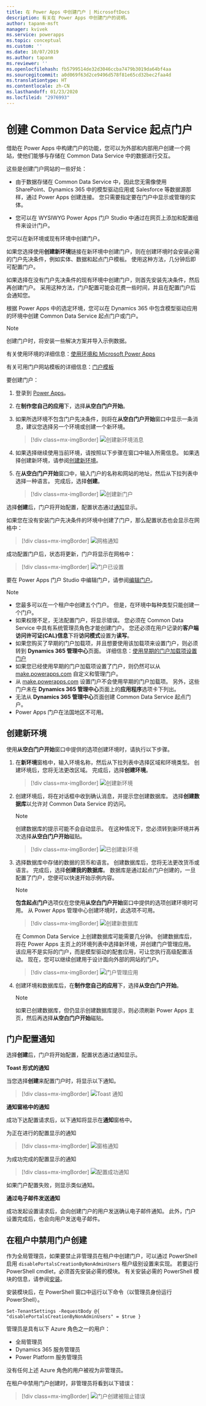 ```yaml
---
title: 在 Power Apps 中创建门户 | MicrosoftDocs
description: 有关在 Power Apps 中创建门户的说明。
author: tapanm-msft
manager: kvivek
ms.service: powerapps
ms.topic: conceptual
ms.custom: ''
ms.date: 10/07/2019
ms.author: tapanm
ms.reviewer: ''
ms.openlocfilehash: fb5799514de32d3046ccba7479b3019da64bf4aa
ms.sourcegitcommit: a0d069f63d2ce9496d578f81e65cd32bec2faa4d
ms.translationtype: HT
ms.contentlocale: zh-CN
ms.lasthandoff: 01/23/2020
ms.locfileid: "2976993"
---
```

# <a name="create-a-common-data-service-starter-portal"></a>创建 Common Data Service 起点门户

借助在 Power Apps 中构建门户的功能，您可以为外部和内部用户创建一个网站，使他们能够与存储在 Common Data Service 中的数据进行交互。

这些是创建门户网站的一些好处：

- 由于数据存储在 Common Data Service 中，因此您无需像使用 SharePoint、Dynamics 365 中的模型驱动应用或 Salesforce 等数据源那样，通过 Power Apps 创建连接。 您只需要指定要在门户中显示或管理的实体。

- 您可以在 WYSIWYG Power Apps 门户 Studio 中通过在网页上添加和配置组件来设计门户。

您可以在新环境或现有环境中创建门户。

如果您选择使用**创建新环境**链接在新环境中创建门户，则在创建环境时会安装必需的门户先决条件，例如实体、数据和起点门户模板。 使用这种方法，几分钟后即可配置门户。

如果选择在没有门户先决条件的现有环境中创建门户，则首先安装先决条件，然后再创建门户。 采用这种方法，门户配置可能会花费一些时间，并且在配置门户后会通知您。

根据 Power Apps 中的选定环境，您可以在 Dynamics 365 中包含模型驱动应用的环境中创建 Common Data Service 起点门户或门户。

> [!NOTE]
> 创建门户时，将安装一些解决方案并导入示例数据。

有关使用环境的详细信息：[使用环境和 Microsoft Power Apps](https://docs.microsoft.com/powerapps/maker/canvas-apps/working-with-environments)

有关可用门户网站模板的详细信息：[门户模板](portal-templates.md)

要创建门户：

1.  登录到 [Power Apps](https://make.powerapps.com)。  

2.  在**制作您自己的应用**下，选择**从空白门户开始**。

3.  如果所选环境不包含门户先决条件，则将在**从空白门户开始**窗口中显示一条消息，建议您选择另一个环境或创建一个新环境。

    > [!div class=mx-imgBorder]
    > ![创建新环境消息](media/create-portal-message.png "创建新环境消息")

4.  如果选择继续使用当前环境，请按照以下步骤在窗口中输入所需信息。 如果选择创建新环境，请参阅[创建新环境](#create-new-environment)。

5.  在**从空白门户开始**窗口中，输入门户的名称和网站的地址，然后从下拉列表中选择一种语言。 完成后，选择**创建**。

    > [!div class=mx-imgBorder]
    > ![创建新门户](media/create-new-portal.png "创建新门户")  

选择**创建**后，门户将开始配置，配置状态通过[通知](#portal-provisioning-notifications)显示。

如果您在没有安装门户先决条件的环境中创建了门户，那么配置状态也会显示在网格中：

> [!div class=mx-imgBorder]
> ![网格通知](media/provision-progress-notif.png "网格通知")

成功配置门户后，状态将更新，门户将显示在网格中：

> [!div class=mx-imgBorder]
> ![门户已设置](media/recent-apps.png "门户已设置")

要在 Power Apps 门户 Studio 中编辑门户，请参阅[编辑门户](manage-existing-portals.md#edit)。

> [!NOTE]
> - 您最多可以在一个租户中创建五个门户。 但是，在环境中每种类型只能创建一个门户。
> - 如果权限不足，无法配置门户，将显示错误。 您必须在 Common Data Service 中具有系统管理员角色才能创建门户。 您还必须在用户记录的**客户端访问许可证(CAL)信息**下将**访问模式**设置为**读写**。
> - 如果您购买了早期的门户加载项，并且想要使用该加载项来设置门户，则必须转到 **Dynamics 365 管理中心**页面。 详细信息：[使用早期的门户加载项设置门户](provision-portal-add-on.md)
> - 如果您已经使用早期的门户加载项设置了门户，则仍然可以从 [make.powerapps.com](https://make.powerapps.com) 自定义和管理门户。
> - 从 [make.powerapps.com](https://make.powerapps.com) 设置门户不会使用早期的门户加载项。 另外，这些门户未在 **Dynamics 365 管理中心**页面上的**应用程序**选项卡下列出。
> - 无法从 **Dynamics 365 管理中心**页面创建 Common Data Service 起点门户。
> - Power Apps 门户在法国地区不可用。

## <a name="create-new-environment"></a>创建新环境

使用**从空白门户开始**窗口中提供的选项创建环境时，请执行以下步骤。

1.  在**新环境**窗格中，输入环境名称，然后从下拉列表中选择区域和环境类型。 创建环境后，您将无法更改区域。 完成后，选择**创建环境**。

    > [!div class=mx-imgBorder]
    > ![创建新环境](media/create-new-environment.png "创建新环境")  

2.  创建环境后，将在对话框中收到确认消息，并提示您创建数据库。 选择**创建数据库**以允许对 Common Data Service 的访问。

    > [!NOTE]
    > 创建数据库的提示可能不会自动显示。 在这种情况下，您必须转到新环境并再次选择**从空白门户开始**磁贴。

    > [!div class=mx-imgBorder]
    > ![已创建新环境](media/new-environment-created.png "已创建新环境")  

3.  选择数据库中存储的数据的货币和语言。 创建数据库后，您将无法更改货币或语言。 完成后，选择**创建我的数据库**。 数据库是通过起点门户创建的，一旦配置了门户，您便可以快速开始示例内容。

    > [!NOTE]
    > **包含起点门户**选项仅在您使用**从空白门户开始**窗口中提供的选项创建环境时可用。 从 Power Apps 管理中心创建环境时，此选项不可用。

    > [!div class=mx-imgBorder]
    > ![创建新数据库](media/create-new-database.png "创建新数据库") 

    在 Common Data Service 上创建数据库可能需要几分钟。 创建数据库后，将在 Power Apps 主页上的环境列表中选择新环境，并创建门户管理应用。 该应用不是实际的门户，而是模型驱动的配套应用，可让您执行高级配置活动。 现在，您可以继续创建用于设计面向外部的网站的门户。

    > [!div class=mx-imgBorder]
    > ![门户管理应用](media/portal-mgmt-app.png "门户管理应用")

4. 创建环境和数据库后，在**制作您自己的应用**下，选择**从空白门户开始**。 

    > [!NOTE]
    > 如果已创建数据库，但仍显示创建数据库提示，则必须刷新 Power Apps 主页，然后再选择**从空白门户开始**磁贴。


## <a name="portal-provisioning-notifications"></a>门户配置通知

选择**创建**后，门户将开始配置，配置状态通过通知显示。

**Toast 形式的通知**

当您选择**创建**来配置门户时，将显示以下通知。

> [!div class=mx-imgBorder]
> ![Toast 通知](media/toast-notif.png "Toast 通知") 

**通知窗格中的通知**

成功下达配置请求后，以下通知将显示在**通知**窗格中。

为正在进行的配置显示的通知

> [!div class=mx-imgBorder]
> ![窗格通知](media/pane-notif.png "窗格通知") 

为成功完成的配置显示的通知

> [!div class=mx-imgBorder]
> ![配置成功通知](media/provision-complete-notif.png "配置成功通知") 

如果门户配置失败，则显示类似通知。
  
**通过电子邮件发送通知**

成功发起设置请求后，会向创建门户的用户发送确认电子邮件通知。 此外，门户设置完成后，也会向用户发送电子邮件。

## <a name="disable-portal-creation-in-a-tenant"></a>在租户中禁用门户创建

作为全局管理员，如果要禁止非管理员在租户中创建门户，可以通过 PowerShell 启用 `disablePortalsCreationByNonAdminUsers` 租户级别设置来实现。 若要运行 PowerShell cmdlet，必须首先安装必需的模块。 有关安装必需的 PowerShell 模块的信息，请参阅[安装](https://docs.microsoft.com/power-platform/admin/powerapps-powershell#installation)。

安装模块后，在 PowerShell 窗口中运行以下命令（以管理员身份运行 PowerShell）。

```
Set-TenantSettings -RequestBody @{ "disablePortalsCreationByNonAdminUsers" = $true }
```

管理员是具有以下 Azure 角色之一的用户：

-  全局管理员
- Dynamics 365 服务管理员
- Power Platform 服务管理员

没有任何上述 Azure 角色的用户被视为非管理员。

在租户中禁用门户创建时，非管理员将看到以下错误：

> [!div class=mx-imgBorder]
> ![门户创建被阻止错误](media/portal-create-blocked-error.png "门户创建被阻止错误")
